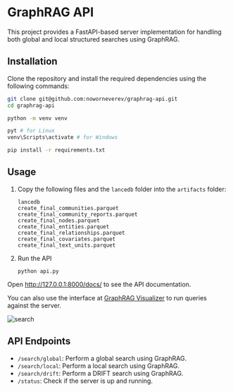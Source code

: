 # GraphRAG API

This project provides a FastAPI-based server implementation for handling both global and local structured searches using GraphRAG.



## Installation

Clone the repository and install the required dependencies using the following commands:

```bash
git clone git@github.com:noworneverev/graphrag-api.git
cd graphrag-api
```

```bash
python -m venv venv
```

```bash
pyt # for Linux
venv\Scripts\activate # for Windows
```

```bash
pip install -r requirements.txt
```

## Usage

1. Copy the following files and the `lancedb` folder into the `artifacts` folder:
    ```
    lancedb
    create_final_communities.parquet
    create_final_community_reports.parquet
    create_final_nodes.parquet
    create_final_entities.parquet
    create_final_relationships.parquet
    create_final_covariates.parquet
    create_final_text_units.parquet
    ```
2. Run the API
    ```
    python api.py
    ```

Open http://127.0.0.1:8000/docs/ to see the API documentation.

You can also use the interface at [GraphRAG Visualizer](https://noworneverev.github.io/graphrag-visualizer/) to run queries against the server.

![search](static/image.png)

## API Endpoints
- `/search/global`: Perform a global search using GraphRAG.
- `/search/local`: Perform a local search using GraphRAG.
- `/search/drift`: Perform a DRIFT search using GraphRAG.
- `/status`: Check if the server is up and running.